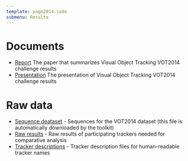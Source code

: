 ```yaml
---
template: page2014.jade
submenu: Results
---
```


# Documents

-   [Report](/vot2014/download/vot_2014_paper.pdf) The paper that summarizes Visual Object Tracking VOT2014 challenge results
-   [Presentation](/vot2014/download/vot_2014_presentation.pdf) The presentation of Visual Object Tracking VOT2014 challenge results

# Raw data

-   [Sequence deataset](http://data.votchallenge.net/vot2014/vot2014.zip) - Sequences for the VOT2014 dataset (this file is automatically downloaded by the toolkit)
-   [Raw results](http://data.votchallenge.net/vot2014/vot2014_results.zip) - Raw results of participating trackers needed for comparative analysis
-   [Tracker descriptions](http://data.votchallenge.net/vot2014/vot2014_trackers.zip) - Tracker description files for human-readable tracker names

